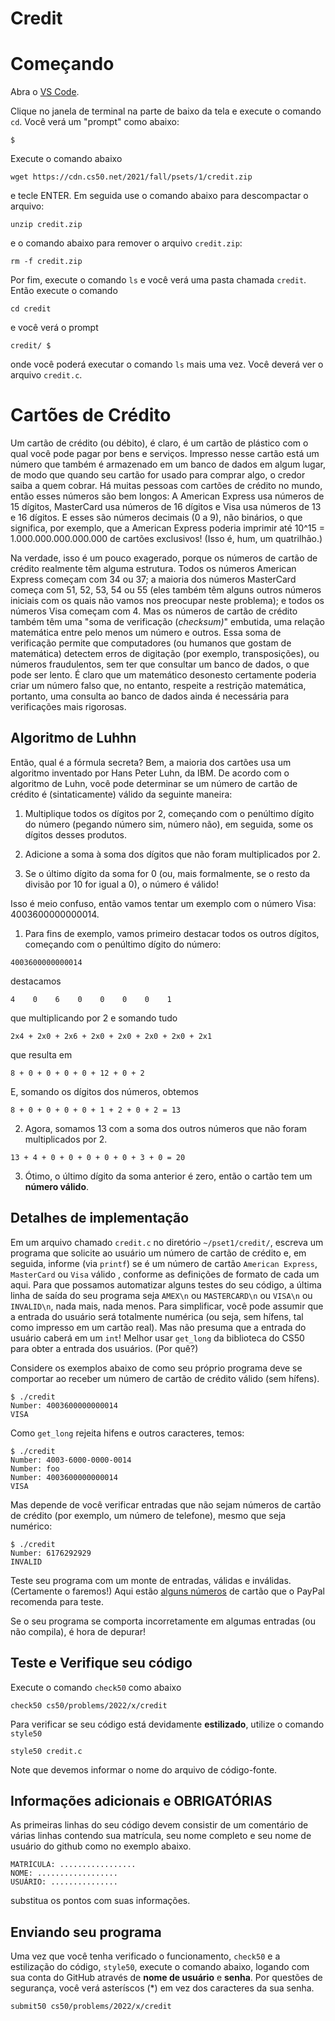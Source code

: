 # Credit

# Começando
Abra o [VS Code](code.cs50.io).

Clique no janela de terminal na parte de baixo da tela e execute o comando `cd`. Você verá um "prompt" como abaixo:
```
$
```

Execute o comando abaixo
```
wget https://cdn.cs50.net/2021/fall/psets/1/credit.zip
```
e tecle ENTER. Em seguida use o comando abaixo para descompactar o arquivo:
```
unzip credit.zip
```
e o comando abaixo para remover o arquivo `credit.zip`:
```
rm -f credit.zip
```

Por fim, execute o comando `ls` e você verá uma pasta chamada `credit`. Então execute o comando
```
cd credit
```
e você verá o prompt
```
credit/ $
```
onde você poderá executar o comando `ls` mais uma vez. Você deverá ver o arquivo `credit.c`.

# Cartões de Crédito
Um cartão de crédito (ou débito), é claro, é um cartão de plástico com o qual
você pode pagar por bens e serviços. Impresso nesse cartão está um número que
também é armazenado em um banco de dados em algum lugar, de modo que quando seu
cartão for usado para comprar algo, o credor saiba a quem cobrar. Há muitas
pessoas com cartões de crédito no mundo, então esses números são bem longos:
A American Express usa números de 15 dígitos, MasterCard usa números de 16
dígitos e Visa usa números de 13 e 16 dígitos. E esses são números decimais
(0 a 9), não binários, o que significa, por exemplo, que a American Express
poderia imprimir até 10^15 = 1.000.000.000.000.000 de cartões exclusivos!
(Isso é, hum, um quatrilhão.)

Na verdade, isso é um pouco exagerado, porque os números de cartão de crédito
realmente têm alguma estrutura. Todos os números American Express começam com
34 ou 37; a maioria dos números MasterCard começa com 51, 52, 53, 54 ou 55
(eles também têm alguns outros números iniciais com os quais não vamos nos
preocupar neste problema); e todos os números Visa começam com 4. Mas os números
de cartão de crédito também têm uma "soma de verificação (_checksum)_" embutida,
uma relação matemática entre pelo menos um número e outros. Essa soma de
verificação permite que computadores (ou humanos que gostam de matemática)
detectem erros de digitação (por exemplo, transposições), ou números
fraudulentos, sem ter que consultar um banco de dados, o que pode ser lento. É
claro que um matemático desonesto certamente poderia criar um número falso
que, no entanto, respeite a restrição matemática, portanto, uma consulta ao
banco de dados ainda é necessária para verificações mais rigorosas.

## Algoritmo de Luhhn

Então, qual é a fórmula secreta? Bem, a maioria dos cartões usa um algoritmo
inventado por Hans Peter Luhn, da IBM. De acordo com o algoritmo de Luhn,
você pode determinar se um número de cartão de crédito é (sintaticamente)
válido da seguinte maneira:

1. Multiplique todos os dígitos por 2, começando com o penúltimo dígito do número (pegando número sim, número não), em seguida, some os dígitos desses produtos.

2. Adicione a soma à soma dos dígitos que não foram multiplicados por 2.

3. Se o último dígito da soma for 0 (ou, mais formalmente, se o resto da divisão por 10 for igual a 0), o número é válido!

Isso é meio confuso, então vamos tentar um exemplo com o número Visa: 4003600000000014.

1. Para fins de exemplo, vamos primeiro destacar todos os outros dígitos, começando com o penúltimo dígito do número:
```
4003600000000014
```
destacamos
```
4    0    6    0    0    0    0    1
```
que multiplicando por 2 e somando tudo
```
2x4 + 2x0 + 2x6 + 2x0 + 2x0 + 2x0 + 2x0 + 2x1
```
que resulta em
```
8 + 0 + 0 + 0 + 0 + 12 + 0 + 2
```
E, somando os dígitos dos números, obtemos
```
8 + 0 + 0 + 0 + 0 + 1 + 2 + 0 + 2 = 13
```


2. Agora, somamos 13 com a soma dos outros números que não foram multiplicados por 2.
```
13 + 4 + 0 + 0 + 0 + 0 + 0 + 3 + 0 = 20
```

3. Ótimo, o último dígito da soma anterior é zero, então o cartão tem um **número válido**.

## Detalhes de implementação
Em um arquivo chamado `credit.c` no diretório 
`~/pset1/credit/`, escreva um programa que solicite ao usuário um número de cartão de crédito e, em seguida, informe (via `printf`) se é um número de cartão `American Express`, `MasterCard` ou `Visa` válido , conforme as definições de formato de cada um aqui. Para que possamos automatizar alguns testes do seu código, a última linha de saída do seu programa seja `AMEX\n` ou `MASTERCARD\n` ou `VISA\n` ou `INVALID\n`, nada mais, nada menos. Para simplificar, você pode assumir que a entrada do usuário será totalmente numérica (ou seja, sem hífens, tal como impresso em um cartão real). Mas não presuma que a entrada do usuário caberá em um `int`! Melhor usar `get_long` da biblioteca do CS50 para obter a entrada dos usuários. (Por quê?)

Considere os exemplos abaixo de como seu próprio programa deve se comportar ao receber um número de cartão de crédito válido (sem hífens).
```
$ ./credit
Number: 4003600000000014
VISA
```

Como `get_long` rejeita hifens e outros caracteres, temos:
```
$ ./credit
Number: 4003-6000-0000-0014
Number: foo
Number: 4003600000000014
VISA
```

Mas depende de você verificar entradas que não sejam números de cartão de crédito (por exemplo, um número de telefone), mesmo que seja numérico:
```
$ ./credit
Number: 6176292929
INVALID
```

Teste seu programa com um monte de entradas, válidas e inválidas. (Certamente o faremos!) Aqui estão [alguns números](https://developer.paypal.com/docs/payflow/payflow-pro/payflow-pro-testing/) de cartão que o PayPal recomenda para teste.

Se o seu programa se comporta incorretamente em algumas entradas (ou não compila), é hora de depurar!


## Teste e Verifique seu código

Execute o comando `check50` como abaixo
```
check50 cs50/problems/2022/x/credit
```

Para verificar se seu código está devidamente **estilizado**, utilize o
comando `style50`
```
style50 credit.c
```
Note que devemos informar o nome do arquivo de código-fonte.

## Informações adicionais e OBRIGATÓRIAS
As primeiras linhas do seu código devem consistir de um comentário de várias
linhas contendo sua matrícula, seu nome completo e seu nome de usuário do github
como no exemplo abaixo.
```
MATRÍCULA: ................. 
NOME: ..................
USUÁRIO: ...............
```
substitua os pontos com suas informações.

## Enviando seu programa
Uma vez que você tenha verificado o funcionamento, `check50` e a estilização do código, `style50`, execute o comando abaixo, logando com sua conta do GitHub através de **nome de usuário** e **senha**. Por questões de segurança, você verá asteríscos (*) em vez dos caracteres da sua senha.

```
submit50 cs50/problems/2022/x/credit
```
